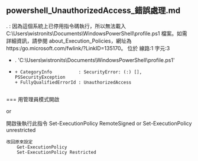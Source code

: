 powershell_UnauthorizedAccess_錯誤處理.md
---
. : 因為這個系統上已停用指令碼執行，所以無法載入 C:\Users\wistronits\Documents\WindowsPowerShell\profile.ps1 檔案。如需
詳細資訊，請參閱 about_Execution_Policies，網址為 https:/go.microsoft.com/fwlink/?LinkID=135170。
位於 線路:1 字元:3
+ . 'C:\Users\wistronits\Documents\WindowsPowerShell\profile.ps1'
+   ~~~~~~~~~~~~~~~~~~~~~~~~~~~~~~~~~~~~~~~~~~~~~~~~~~~~~~~~~~~~~
    + CategoryInfo          : SecurityError: (:) [], PSSecurityException
    + FullyQualifiedErrorId : UnauthorizedAccess


===
用管理員模式開啟

or

開啟後執行此指令
	Set-ExecutionPolicy RemoteSigned 
	or
	Set-ExecutionPolicy unrestricted

	改回原來設定
		Get-ExecutionPolicy
		Set-ExecutionPolicy Restricted

